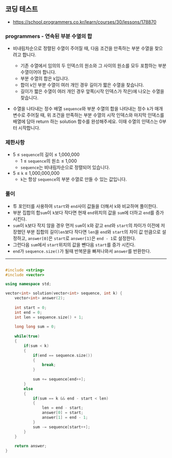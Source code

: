## 코딩 테스트
- https://school.programmers.co.kr/learn/courses/30/lessons/178870

### programmers - 연속된 부분 수열의 합

- 비내림차순으로 정렬된 수열이 주어질 때, 다음 조건을 만족하는 부분 수열을 찾으려고 합니다.

  - 기존 수열에서 임의의 두 인덱스의 원소와 그 사이의 원소를 모두 포함하는 부분 수열이어야 합니다.
  - 부분 수열의 합은 `k`입니다.
  - 합이 `k`인 부분 수열이 여러 개인 경우 길이가 짧은 수열을 찾습니다.
  - 길이가 짧은 수열이 여러 개인 경우 앞쪽(시작 인덱스가 작은)에 나오는 수열을 찾습니다.

- 수열을 나타내는 정수 배열 `sequence`와 부분 수열의 합을 나타내는 정수 `k`가 매개변수로 주어질 때, 위 조건을 만족하는 부분 수열의 시작 인덱스와 마지막 인덱스를 배열에 담아 return 하는 solution 함수를 완성해주세요. 이때 수열의 인덱스는 0부터 시작합니다.


### 제한사항
- 5 ≤ `sequence`의 길이 ≤ 1,000,000
  - 1 ≤ `sequence`의 원소 ≤ 1,000
  - `sequence`는 비내림차순으로 정렬되어 있습니다.
- 5 ≤ `k` ≤ 1,000,000,000
  - `k`는 항상 `sequence`의 부분 수열로 만들 수 있는 값입니다.

### 풀이
- 투 포인터를 사용하여 `start`와 `end`사이 값들을 더해서 `k`와 비교하며 풀이한다.
- 부분 집합의 합`sum`이 `k`보다 작다면 현재 `end`위치의 값을 `sum`에 더하고 `end`를 증가 시킨다.
- `sum`이 `k`보다 작지 않을 경우 먼저 `sum`이 `k`와 같고 `end`와 `start`의 차이가 이전에 저장했던 부분 집합의 길이`len`보다 작다면 `len`을 `end`와 `start`의 차이 값 만큼으로 설정하고, `answer[0]`은 `start`로 `answer[1]`은 `end - 1`로 설정한다.
- 그런다음 `sum`에서 `start`위치의 값을 뺀다음 `start`를 증가 시킨다.
- `end`가 `sequence.size()`가 될때 반복문을 빠져나와서 `answer`를 반환한다.


***
```c++

#include <string>
#include <vector>

using namespace std;

vector<int> solution(vector<int> sequence, int k) {
    vector<int> answer(2);
    
    int start = 0;
    int end = 0;
    int len = sequence.size() + 1;
    
    long long sum = 0;
    
    while(true)
    {
        if(sum < k)
        {
            if(end == sequence.size())
            {
                break;
            }
            
            sum += sequence[end++];
        }
        else
        {
            if(sum == k && end - start < len)
            {
                len = end - start;
                answer[0] = start;
                answer[1] = end - 1;
            }
            sum -= sequence[start++];
        }
    }
    
    return answer;
}

```
